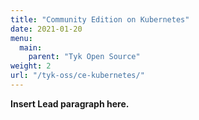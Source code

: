 ```yaml
---
title: "Community Edition on Kubernetes"
date: 2021-01-20
menu:
  main:
    parent: "Tyk Open Source"
weight: 2
url: "/tyk-oss/ce-kubernetes/"
---
```


**Insert Lead paragraph here.**